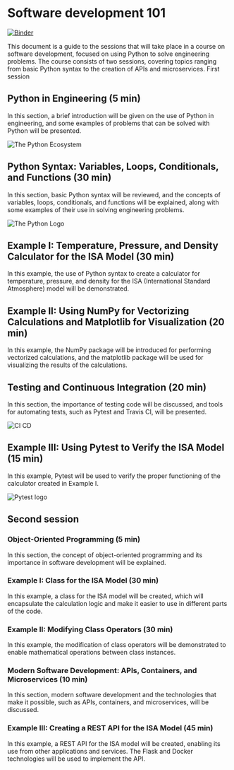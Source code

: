# Software development 101

[![Binder](https://mybinder.org/badge_logo.svg)](https://mybinder.org/v2/gh/jorgepiloto/software-development-101/main)

This document is a guide to the sessions that will take place in a course on
software development, focused on using Python to solve engineering problems. The
course consists of two sessions, covering topics ranging from basic Python
syntax to the creation of APIs and microservices. First session

## Python in Engineering (5 min)

In this section, a brief introduction will be given on the use of Python in
engineering, and some examples of problems that can be solved with Python will
be presented.

![The Python Ecosystem](https://camo.githubusercontent.com/96774b842f21fc54a20bc1b780a98f610bfd0cc3a6873943a6a0cd7f3785252a/68747470733a2f2f6a7570797465617274682e6f72672f5f696d616765732f707974686f6e2d737461636b2e706e67)

## Python Syntax: Variables, Loops, Conditionals, and Functions (30 min)

In this section, basic Python syntax will be reviewed, and the concepts of
variables, loops, conditionals, and functions will be explained, along with some
examples of their use in solving engineering problems.

![The Python Logo](https://camo.githubusercontent.com/edbf0a154fb266da96cd1b5379eec350cff7ef072ba42ee003c713c321cb0ba8/68747470733a2f2f7777772e707974686f6e2e6f72672f7374617469632f696d672f707974686f6e2d6c6f676f2e706e67)

## Example I: Temperature, Pressure, and Density Calculator for the ISA Model (30 min)

In this example, the use of Python syntax to create a calculator for
temperature, pressure, and density for the ISA (International Standard
Atmosphere) model will be demonstrated.

## Example II: Using NumPy for Vectorizing Calculations and Matplotlib for Visualization (20 min)

In this example, the NumPy package will be introduced for performing vectorized
calculations, and the matplotlib package will be used for visualizing the
results of the calculations.

## Testing and Continuous Integration (20 min)

In this section, the importance of testing code will be discussed, and tools for
automating tests, such as Pytest and Travis CI, will be presented.
 
![CI CD](https://hum-soft.com/blog/wp-content/uploads/2021/04/CI-CD-graphic-1.png)

## Example III: Using Pytest to Verify the ISA Model (15 min)

In this example, Pytest will be used to verify the proper functioning of the
calculator created in Example I.

![Pytest logo](https://res.cloudinary.com/practicaldev/image/fetch/s---dy84CM3--/c_imagga_scale,f_auto,fl_progressive,h_420,q_auto,w_1000/https://dev-to-uploads.s3.amazonaws.com/i/ls1nn7bpt6xfxtm6vbam.png)

## Second session

### Object-Oriented Programming (5 min)

In this section, the concept of object-oriented programming and its importance
in software development will be explained.

### Example I: Class for the ISA Model (30 min)

In this example, a class for the ISA model will be created, which will
encapsulate the calculation logic and make it easier to use in different parts
of the code.

### Example II: Modifying Class Operators (30 min)

In this example, the modification of class operators will be demonstrated to
enable mathematical operations between class instances.

### Modern Software Development: APIs, Containers, and Microservices (10 min)

In this section, modern software development and the technologies that make it
possible, such as APIs, containers, and microservices, will be discussed.

### Example III: Creating a REST API for the ISA Model (45 min)

In this example, a REST API for the ISA model will be created, enabling its use
from other applications and services. The Flask and Docker technologies will be
used to implement the API.
